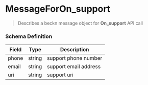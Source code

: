 MessageForOn_support
=======

>Describes a beckn message object for **On_support** API call

### Schema Definition


|**Field**|**Type**|**Description**|
|---------|--------|---------------|
|phone|	string| support phone number
|email|	string| support email address
|uri| string  | support uri